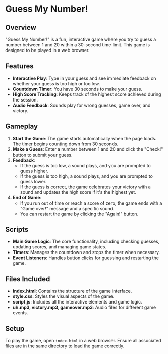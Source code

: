 # Guess My Number!

## Overview
"Guess My Number!" is a fun, interactive game where you try to guess a number between 1 and 20 within a 30-second time limit. This game is designed to be played in a web browser.

## Features

- **Interactive Play**: Type in your guess and see immediate feedback on whether your guess is too high or too low.
- **Countdown Timer**: You have 30 seconds to make your guess.
- **High Score Tracking**: Keeps track of the highest score achieved during the session.
- **Audio Feedback**: Sounds play for wrong guesses, game over, and victory.

## Gameplay

1. **Start the Game**: The game starts automatically when the page loads. The timer begins counting down from 30 seconds.
2. **Make a Guess**: Enter a number between 1 and 20 and click the "Check!" button to submit your guess.
3. **Feedback**:
   - If the guess is too low, a sound plays, and you are prompted to guess higher.
   - If the guess is too high, a sound plays, and you are prompted to guess lower.
   - If the guess is correct, the game celebrates your victory with a sound and updates the high score if it's the highest yet.
4. **End of Game**:
   - If you run out of time or reach a score of zero, the game ends with a "Game over!" message and a specific sound.
   - You can restart the game by clicking the "Again!" button.

## Scripts

- **Main Game Logic**: The core functionality, including checking guesses, updating scores, and managing game states.
- **Timers**: Manages the countdown and stops the timer when necessary.
- **Event Listeners**: Handles button clicks for guessing and restarting the game.

## Files Included

- **index.html**: Contains the structure of the game interface.
- **style.css**: Styles the visual aspects of the game.
- **script.js**: Includes all the interactive elements and game logic.
- **uh.mp3, victory.mp3, gameover.mp3**: Audio files for different game events.

## Setup

To play the game, open `index.html` in a web browser. Ensure all associated files are in the same directory to load the game correctly.
